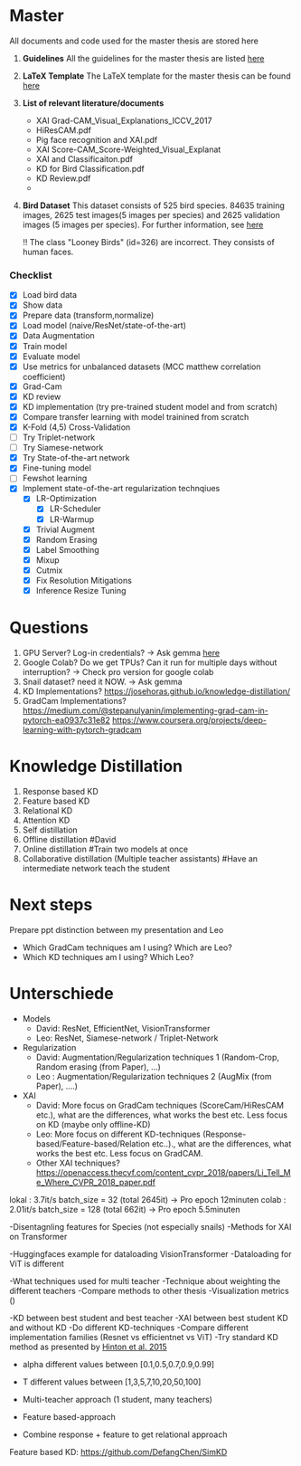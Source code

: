 # Master

All documents and code used for the master thesis are stored here

1.  **Guidelines**
    All the guidelines for the master thesis are listed [here](https://www.uni-frankfurt.de/58323931/ContentPage_58323931)

1.  **LaTeX Template**
    The LaTeX template for the master thesis can be found [here](https://github.com/goethe-tcs/thesis-template)

1.  **List of relevant literature/documents**
    - XAI Grad-CAM_Visual_Explanations_ICCV_2017
    - HiResCAM.pdf
    - Pig face recognition and XAI.pdf
    - XAI Score-CAM_Score-Weighted_Visual_Explanat
    - XAI and Classificaiton.pdf
    - KD for Bird Classification.pdf
    - KD Review.pdf
    -
1.  **Bird Dataset**
    This dataset consists of 525 bird species. 84635 training images, 2625 test images(5 images per species) and 2625 validation images (5 images per species). For further information, see [here](https://www.kaggle.com/datasets/gpiosenka/100-bird-species)

    !! The class "Looney Birds" (id=326) are incorrect. They consists of human faces.

### Checklist

- [x] Load bird data
- [x] Show data
- [x] Prepare data (transform,normalize)
- [x] Load model (naive/ResNet/state-of-the-art)
- [x] Data Augmentation
- [x] Train model
- [x] Evaluate model
- [x] Use metrics for unbalanced datasets (MCC matthew correlation coefficient)
- [x] Grad-Cam
- [x] KD review
- [x] KD implementation (try pre-trained student model and from scratch)
- [x] Compare transfer learning with model trainined from scratch
- [x] K-Fold (4,5) Cross-Validation
- [ ] Try Triplet-network
- [ ] Try Siamese-network
- [x] Try State-of-the-art network
- [x] Fine-tuning model
- [ ] Fewshot learning
- [x] Implement state-of-the-art regularization technqiues
  - [x] LR-Optimization
    - [x] LR-Scheduler
    - [x] LR-Warmup
  - [x] Trivial Augment
  - [x] Random Erasing
  - [x] Label Smoothing
  - [x] Mixup
  - [x] Cutmix
  - [x] Fix Resolution Mitigations
  - [x] Inference Resize Tuning

# Questions

1. GPU Server? Log-in credentials? -> Ask gemma [here](https://images.cv/dataset/snail-image-classification-dataset)
2. Google Colab? Do we get TPUs? Can it run for multiple days without interruption? -> Check pro version for google colab
3. Snail dataset? need it NOW. -> Ask gemma
4. KD Implementations? https://josehoras.github.io/knowledge-distillation/
5. GradCam Implementations? https://medium.com/@stepanulyanin/implementing-grad-cam-in-pytorch-ea0937c31e82 https://www.coursera.org/projects/deep-learning-with-pytorch-gradcam

# Knowledge Distillation

1. Response based KD
2. Feature based KD
3. Relational KD
4. Attention KD
5. Self distillation
6. Offline distillation #David
7. Online distillation #Train two models at once
8. Collaborative distillation (Multiple teacher assistants) #Have an intermediate network teach the student

# Next steps

Prepare ppt distinction between my presentation and Leo

- Which GradCam techniques am I using? Which are Leo?
- Which KD techniques am I using? Which Leo?

# Unterschiede

- Models
  - David: ResNet, EfficientNet, VisionTransformer
  - Leo: ResNet, Siamese-network / Triplet-Network
- Regularization
  - David: Augmentation/Regularization techniques 1 (Random-Crop, Random erasing (from Paper), ...)
  - Leo : Augmentation/Regularization techniques 2 (AugMix (from Paper), ....)
- XAI
  - David: More focus on GradCam techniques (ScoreCam/HiResCAM etc.), what are the differences, what works the best etc. Less focus on KD (maybe only offline-KD)
  - Leo: More focus on different KD-techniques (Response-based/Feature-based/Relation etc..)., what are the differences, what works the best etc. Less focus on GradCAM.
  - Other XAI techniques? https://openaccess.thecvf.com/content_cvpr_2018/papers/Li_Tell_Me_Where_CVPR_2018_paper.pdf

lokal : 3.7it/s batch_size = 32 (total 2645it) -> Pro epoch 12minuten
colab : 2.01it/s batch_size = 128 (total 662it) -> Pro epoch 5.5minuten

-Disentagnling features for Species (not especially snails)
-Methods for XAI on Transformer

-Huggingfaces example for dataloading VisionTransformer
-Dataloading for ViT is different

-What techniques used for multi teacher
-Technique about weighting the different teachers
-Compare methods to other thesis
-Visualization metrics ()

-KD between best student and best teacher
-XAI between best student KD and without KD
-Do different KD-techniques
-Compare different implementation families (Resnet vs efficientnet vs ViT)
-Try standard KD method as presented by [Hinton et al. 2015](https://arxiv.org/abs/1503.02531)

- alpha different values between [0.1,0.5,0.7,0.9,0.99]
- T different values between [1,3,5,7,10,20,50,100]

- Multi-teacher approach (1 student, many teachers)
- Feature based-approach
- Combine response + feature to get relational approach

Feature based KD: https://github.com/DefangChen/SimKD
